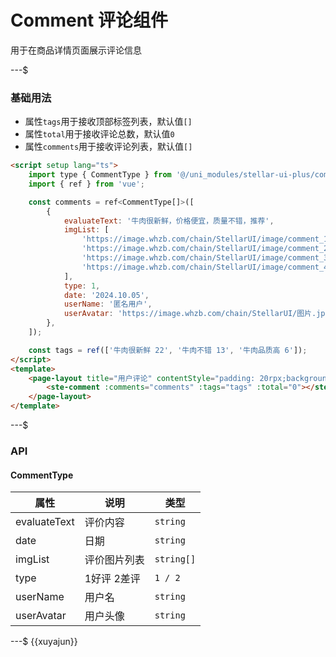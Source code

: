 # Comment 评论组件

用于在商品详情页面展示评论信息

---$

### 基础用法

- 属性`tags`用于接收顶部标签列表，默认值`[]`
- 属性`total`用于接收评论总数，默认值`0`
- 属性`comments`用于接收评论列表，默认值`[]`

```html
<script setup lang="ts">
    import type { CommentType } from '@/uni_modules/stellar-ui-plus/components/ste-comment/props';
    import { ref } from 'vue';

    const comments = ref<CommentType[]>([
        {
            evaluateText: '牛肉很新鲜，价格便宜，质量不错，推荐',
            imgList: [
                'https://image.whzb.com/chain/StellarUI/image/comment_1.png',
                'https://image.whzb.com/chain/StellarUI/image/comment_2.png',
                'https://image.whzb.com/chain/StellarUI/image/comment_3.png',
                'https://image.whzb.com/chain/StellarUI/image/comment_4.png',
            ],
            type: 1,
            date: '2024.10.05',
            userName: '匿名用户',
            userAvatar: 'https://image.whzb.com/chain/StellarUI/图片.jpg',
        },
    ]);

    const tags = ref(['牛肉很新鲜 22', '牛肉不错 13', '牛肉品质高 6']);
</script>
<template>
    <page-layout title="用户评论" contentStyle="padding: 20rpx;background-color: #f5f5f5;">
        <ste-comment :comments="comments" :tags="tags" :total="0"></ste-comment>
    </page-layout>
</template>
```

---$

### API

<!-- props -->

#### CommentType

| 属性         | 说明         | 类型       |
| ------------ | ------------ | ---------- |
| evaluateText | 评价内容     | `string`   |
| date         | 日期         | `string`   |
| imgList      | 评价图片列表 | `string[]` |
| type         | 1好评 2差评  | `1 / 2`    |
| userName     | 用户名       | `string`   |
| userAvatar   | 用户头像     | `string`   |

---$
{{xuyajun}}
